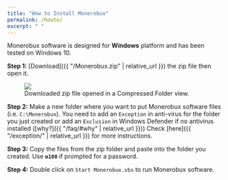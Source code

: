 ```yaml
---
title: "How to Install Monerobux"
permalink: /howto/
excerpt: " "
---
```

Monerobux software is designed for **Windows** platform and has been tested on Windows 10.  

**Step 1:** [Download]({{ "/Monerobux.zip" | relative_url }}) the zip file then open it.  

<figure>
  <img src="{{ '/assets/images/zipfolder.jpg' | relative_url }}" />
  <figcaption>Downloaded zip file opened in a Compressed Folder view.</figcaption>
</figure>

**Step 2:** Make a new folder where you want to put Monerobux software files (i.e. `C:\Monerobux`). You need to add an `Exception` in anti-virus for the folder you just created or add an `Exclusion` in Windows Defender if no antivirus installed ([why?]({{ "/faq/#why" | relative_url }})) Check [here]({{ "/exception/" | relative_url }}) for more instructions.

**Step 3:** Copy the files from the zip folder and paste into the folder you created. Use **`m100`** if prompted for a password.

**Step 4:** Double click on `Start Monerobux.vbs` to run Monerobux software.

